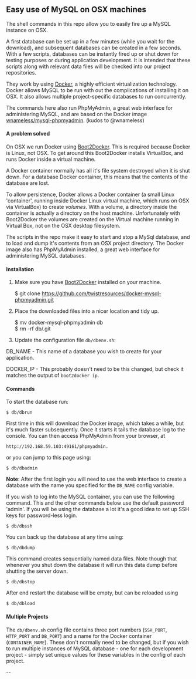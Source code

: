 ## Easy use of MySQL on OSX machines

The shell commands in this repo allow you to easily fire up a MySQL instance on OSX.

A first database can be set up in a few minutes (while you wait for the download), and subsequent databases can be created in a few seconds. With a few scripts, databases can be instantly fired up or shut down for testing purposes or during application development. It is intended that these scripts along with relevant data files will be checked into our project repositories.

They work by using [Docker](https://www.docker.com), a highly efficient virtualization technology. Docker allows MySQL to be run with out the complications of installing it on OSX. It also allows multiple project-specific databases to run concurrently.

The commands here also run PhpMyAdmin, a great web interface for administering MySQL, and are based on the Docker image [wnameless/mysql-phpmyadmin](https://registry.hub.docker.com/u/wnameless/mysql-phpmyadmin/). (kudos to @wnameless)



#### A problem solved
On OSX we run Docker using [Boot2Docker](https://github.com/boot2docker/boot2docker). This is required because Docker is Linux, not OSX. To get around this Boot2Docker installs VirtualBox, and runs Docker inside a virtual machine.

A Docker container normally has all it's file system destroyed when it is shut down. For a database Docker container, this means that the contents of the database are lost.

To allow persistence, Docker allows a Docker container (a small Linux 'container', running inside Docker Linux virtual machine, which runs on OSX via VirtualBox) to create _volumes_. With a volume, a directory inside the container is actually a directory on the host machine. Unfortunately with Boot2Docker the volumes are created on the Virtual machine running in Virtual Box, not on the OSX desktop filesystem.

The scripts in the repo make it easy to start and stop a MySql database, and to load and dump it's contents from an OSX project directory. The Docker image also has PhpMyAdmin installed, a great web interface for administering MySQL databases.


#### Installation

1. Make sure you have [Boot2Docker](https://github.com/boot2docker/boot2docker) installed on your machine.

    $ git clone https://github.com/twistresources/docker-mysql-phpmyadmin.git
    
2. Place the downloaded files into a nicer location and tidy up.

    $ mv docker-mysql-phpmyadmin db  
    $ rm -rf db/.git

3. Update the configuration file `db/dbenv.sh`:

  DB_NAME - This name of a database you wish to create for your application.

  DOCKER_IP - This probably doesn't need to be this changed, but check it matches the output of `boot2docker ip`.


#### Commands

To start the database run:

    $ db/dbrun
    
First time in this will download the Docker image, which takes a while, but it's much faster subsequently. Once it starts it tails the database log to the console. You can then access PhpMyAdmin from your browser, at

    http://192.168.59.103:49161/phpmyadmin.

or you can jump to this page using:

    $ db/dbadmin

__Note__: After the first login you will need to use the web interface to create a database with the name you specified for the `DB_NAME` config variable.

If you wish to log into the MySQL container, you can use the following command. This and the other commands below use the default password 'admin'. If you will be using the database a lot it's a good idea to set up SSH keys for password-less login.

    $ db/dbssh
    

You can back up the database at any time using:

    $ db/dbdump
    
This command creates sequentially named data files. Note though that whenever you shut down the database it will run this data dump before shutting the server down.

    $ db/dbstop
    
After end restart the database will be empty, but can be reloaded using

    $ db/dbload
    
    
#### Multiple Projects
The `db/dbenv.sh` config file contains three port numbers (`SSH_PORT`, `HTTP_PORT` and `DB_PORT`) and a name for the Docker container (`CONTAINER_NAME`). These don't normally need to be changed, but if you wish to run multiple instances of MySQL database - one for each development project - simply set unique values for these variables in the config of each project.

--

